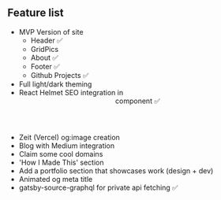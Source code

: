 ## Feature list

- MVP Version of site
  - Header ✅
  - GridPics
  - About ✅
  - Footer ✅
  - Github Projects ✅
- Full light/dark theming
- React Helmet SEO integration in <Header> component ✅
- Zeit (Vercel) og:image creation
- Blog with Medium integration
- Claim some cool domains
- 'How I Made This' section
- Add a portfolio section that showcases work (design + dev)
- Animated og meta title
- gatsby-source-graphql for private api fetching ✅

<!-- - Typography.js fonts -->
